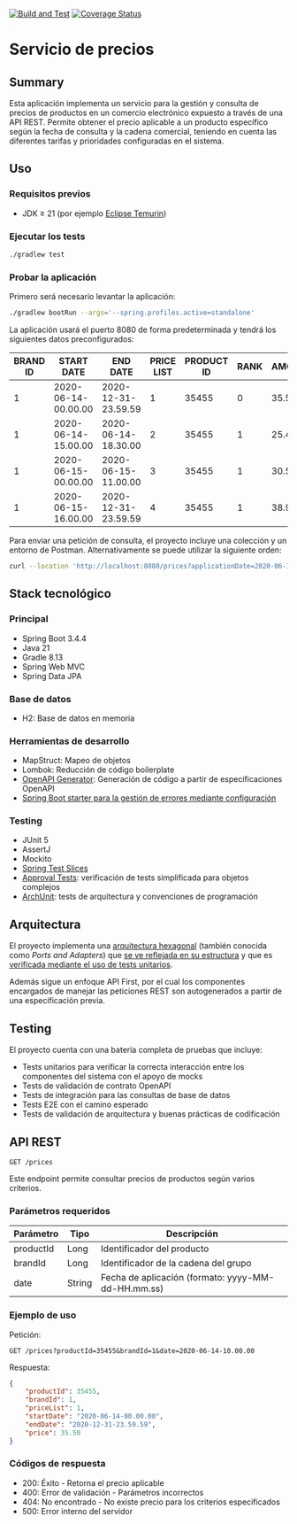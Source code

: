 [![Build and Test](https://github.com/mikybars/code-challenge/actions/workflows/test.yml/badge.svg)](https://github.com/mikybars/code-challenge/actions/workflows/test.yml)
[![Coverage Status](https://coveralls.io/repos/github/mikybars/code-challenge/badge.svg?branch=main)](https://coveralls.io/github/mikybars/code-challenge?branch=main)

# Servicio de precios

## Summary

Esta aplicación implementa un servicio para la gestión y consulta de precios de productos en un 
comercio electrónico expuesto a través de una API REST. Permite obtener el precio aplicable a un
producto específico según la fecha de consulta y la cadena comercial, teniendo en cuenta las
diferentes tarifas y prioridades configuradas en el sistema.

## Uso

### Requisitos previos

* JDK ≥ 21 (por ejemplo [Eclipse Temurin](https://adoptium.net/temurin/releases/?version=21))

### Ejecutar los tests

```bash
./gradlew test
```

### Probar la aplicación

Primero será necesario levantar la aplicación:
```bash
./gradlew bootRun --args='--spring.profiles.active=standalone'
```

La aplicación usará el puerto 8080 de forma predeterminada y tendrá los siguientes datos preconfigurados:

| BRAND ID | START DATE          | END DATE            | PRICE LIST | PRODUCT ID | RANK | AMOUNT | CURRENCY |
| -------- | ------------------- | ------------------- | ---------- | ---------- |------|--------|----------|
| 1        | 2020-06-14-00.00.00 | 2020-12-31-23.59.59 | 1          | 35455      | 0    | 35.50  | EUR      |
| 1        | 2020-06-14-15.00.00 | 2020-06-14-18.30.00 | 2          | 35455      | 1    | 25.45  | EUR      |
| 1        | 2020-06-15-00.00.00 | 2020-06-15-11.00.00 | 3          | 35455      | 1    | 30.50  | EUR      |
| 1        | 2020-06-15-16.00.00 | 2020-12-31-23.59.59 | 4          | 35455      | 1    | 38.95  | EUR      |

Para enviar una petición de consulta, el proyecto incluye una colección y un entorno de Postman.
Alternativamente se puede utilizar la siguiente orden:

```bash
curl --location 'http://localhost:8080/prices?applicationDate=2020-06-14T15%3A00%3A00Z&productId=35455&brandId=1'
```

## Stack tecnológico

### Principal
- Spring Boot 3.4.4
- Java 21
- Gradle 8.13
- Spring Web MVC
- Spring Data JPA

### Base de datos
- H2: Base de datos en memoria

### Herramientas de desarrollo
- MapStruct: Mapeo de objetos
- Lombok: Reducción de código boilerplate
- [OpenAPI Generator](https://github.com/OpenAPITools/openapi-generator): Generación de código a partir de especificaciones OpenAPI
- [Spring Boot starter para la gestión de errores mediante configuración](https://github.com/wimdeblauwe/error-handling-spring-boot-starter)

### Testing
- JUnit 5
- AssertJ
- Mockito
- [Spring Test Slices](https://docs.spring.io/spring-boot/appendix/test-auto-configuration/slices.html)
- [Approval Tests](https://www.youtube.com/watch?v=QEdpE0chA-s): verificación de tests simplificada para objetos complejos
- [ArchUnit](https://www.archunit.org/): tests de arquitectura y convenciones de programación

## Arquitectura

El proyecto implementa una [arquitectura hexagonal](https://alistair.cockburn.us/hexagonal-architecture/) (también conocida como _Ports and Adapters_)
que [se ve reflejada en su estructura](https://blog.cleancoder.com/uncle-bob/2011/09/30/Screaming-Architecture.html) y que es [verificada mediante el uso
de tests unitarios](https://www.archunit.org/).

Además sigue un enfoque API First, por el cual los componentes encargados de manejar las peticiones
REST son autogenerados a partir de una especificación previa.

## Testing

El proyecto cuenta con una batería completa de pruebas que incluye:

* Tests unitarios para verificar la correcta interacción entre los componentes del sistema con el
apoyo de mocks
* Tests de validación de contrato OpenAPI
* Tests de integración para las consultas de base de datos
* Tests E2E con el camino esperado
* Tests de validación de arquitectura y buenas prácticas de codificación

## API REST

```
GET /prices
```

Este endpoint permite consultar precios de productos según varios criterios.

### Parámetros requeridos

| Parámetro     | Tipo     | Descripción                                |
|---------------|----------|-------------------------------------------|
| productId     | Long     | Identificador del producto                |
| brandId       | Long     | Identificador de la cadena del grupo      |
| date          | String   | Fecha de aplicación (formato: yyyy-MM-dd-HH.mm.ss) |

### Ejemplo de uso

Petición:
```
GET /prices?productId=35455&brandId=1&date=2020-06-14-10.00.00
```

Respuesta:
```json
{
    "productId": 35455,
    "brandId": 1,
    "priceList": 1,
    "startDate": "2020-06-14-00.00.00",
    "endDate": "2020-12-31-23.59.59",
    "price": 35.50
}
```

### Códigos de respuesta

- 200: Éxito - Retorna el precio aplicable
- 400: Error de validación - Parámetros incorrectos
- 404: No encontrado - No existe precio para los criterios especificados
- 500: Error interno del servidor
